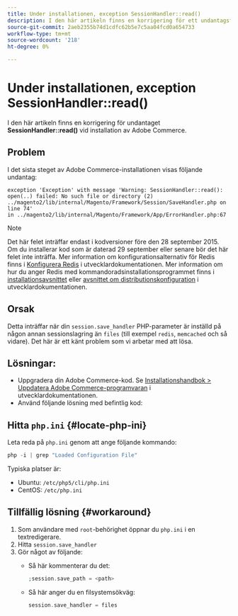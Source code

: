 ```yaml
---
title: Under installationen, exception SessionHandler::read()
description: I den här artikeln finns en korrigering för ett undantagsfel **SessionHandler::read()** under Adobe Commerce-installation.
source-git-commit: 2aeb2355b74d1cdfc62b5e7c5aa04fcd0a654733
workflow-type: tm+mt
source-wordcount: '218'
ht-degree: 0%

---
```



# Under installationen, exception SessionHandler::read()

I den här artikeln finns en korrigering för undantaget **SessionHandler::read()** vid installation av Adobe Commerce.

## Problem

I det sista steget av Adobe Commerce-installationen visas följande undantag:

```temrinal
exception 'Exception' with message 'Warning: SessionHandler::read():
open(..) failed: No such file or directory (2) ../magento2/lib/internal/Magento/Framework/Session/SaveHandler.php on line 74'
in ../magento2/lib/internal/Magento/Framework/App/ErrorHandler.php:67
```

>[!NOTE]
>
>Det här felet inträffar endast i kodversioner före den 28 september 2015. Om du installerar kod som är daterad 29 september eller senare bör det här felet inte inträffa. Mer information om konfigurationsalternativ för Redis finns i [Konfigurera Redis](https://experienceleague.adobe.com/sv/docs/commerce-operations/configuration-guide/cache/redis/config-redis) i utvecklardokumentationen. Mer information om hur du anger Redis med kommandoradsinstallationsprogrammet finns i [installationsavsnittet](https://experienceleague.adobe.com/sv/docs/commerce-operations/installation-guide/advanced) eller [avsnittet om distributionskonfiguration](https://experienceleague.adobe.com/sv/docs/commerce-operations/installation-guide/tutorials/deployment) i utvecklardokumentationen.

## Orsak

Detta inträffar när din `session.save_handler` PHP-parameter är inställd på någon annan sessionslagring än `files` (till exempel `redis`, `memcached` och så vidare). Det här är ett känt problem som vi arbetar med att lösa.

## Lösningar:

* Uppgradera din Adobe Commerce-kod. Se [Installationshandbok > Uppdatera Adobe Commerce-programvaran](https://experienceleague.adobe.com/sv/docs/commerce-operations/installation-guide/tutorials/uninstall) i utvecklardokumentationen.
* Använd följande lösning med befintlig kod:

## Hitta `php.ini` {#locate-php-ini}

Leta reda på `php.ini` genom att ange följande kommando:

```php
php -i | grep "Loaded Configuration File"
```

Typiska platser är:

* Ubuntu: `/etc/php5/cli/php.ini`
* CentOS: `/etc/php.ini`

## Tillfällig lösning {#workaround}

1. Som användare med `root`-behörighet öppnar du `php.ini` i en textredigerare.
1. Hitta `session.save_handler`
1. Gör något av följande:
   * Så här kommenterar du det:

     ```php
     ;session.save_path = <path>
     ```

   * Så här anger du en filsystemsökväg:

     ```php
     session.save_handler = files
     ```
